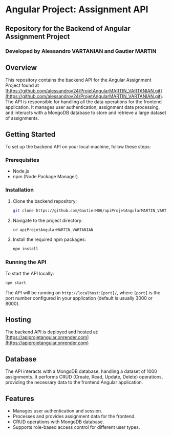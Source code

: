 # Angular Project: Assignment API

## Repository for the Backend of Angular Assignment Project

### Developed by Alessandro VARTANIAN and Gautier MARTIN

## Overview

This repository contains the backend API for the Angular Assignment Project found at [https://github.com/alessandrov24/ProjetAngularMARTIN_VARTANIAN.git](https://github.com/alessandrov24/ProjetAngularMARTIN_VARTANIAN.git). The API is responsible for handling all the data operations for the frontend application. It manages user authentication, assignment data processing, and interacts with a MongoDB database to store and retrieve a large dataset of assignments.

## Getting Started

To set up the backend API on your local machine, follow these steps:

### Prerequisites

- Node.js
- npm (Node Package Manager)

### Installation

1. Clone the backend repository:
   ```sh
   git clone https://github.com/GautierM06/apiProjetAngularMARTIN_VARTANIAN.git
   ```
2. Navigate to the project directory:
   ```sh
   cd apiProjetAngularMARTIN_VARTANIAN
   ```
3. Install the required npm packages:
   ```sh
   npm install
   ```

### Running the API

To start the API locally:
```sh
npm start
```
The API will be running on `http://localhost:[port]/`, where `[port]` is the port number configured in your application (default is usually 3000 or 8000).

## Hosting

The backend API is deployed and hosted at: [https://apiprojetangular.onrender.com](https://apiprojetangular.onrender.com)

## Database

The API interacts with a MongoDB database, handling a dataset of 1000 assignments. It performs CRUD (Create, Read, Update, Delete) operations, providing the necessary data to the frontend Angular application.

## Features

- Manages user authentication and session.
- Processes and provides assignment data for the frontend.
- CRUD operations with MongoDB database.
- Supports role-based access control for different user types.